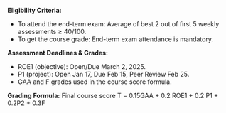**Eligibility Criteria:**
*   To attend the end-term exam: Average of best 2 out of first 5 weekly assessments ≥ 40/100.
*   To get the course grade: End-term exam attendance is mandatory.

**Assessment Deadlines & Grades:**
*   ROE1 (objective): Open/Due March 2, 2025.
*   P1 (project): Open Jan 17, Due Feb 15, Peer Review Feb 25.
*   GAA and F grades used in the course score formula.

**Grading Formula:** Final course score T = 0.15GAA + 0.2 ROE1 + 0.2 P1 + 0.2P2 + 0.3F